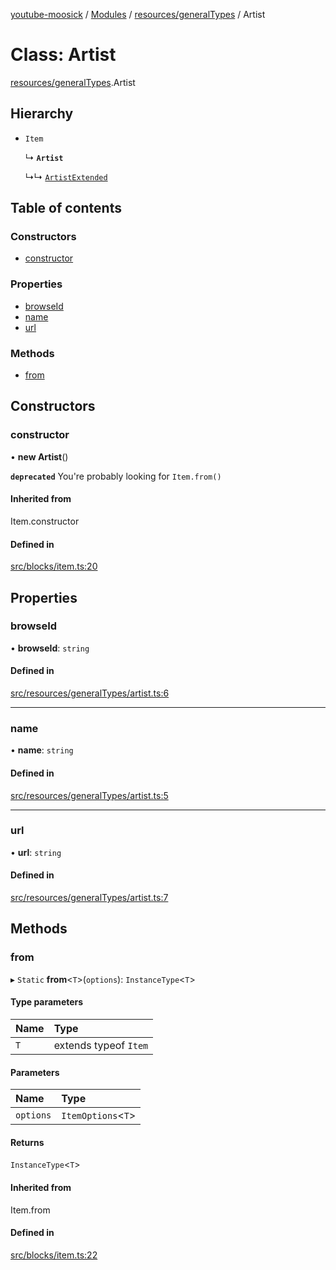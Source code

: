 [youtube-moosick](../README.md) / [Modules](../modules.md) / [resources/generalTypes](../modules/resources_generalTypes.md) / Artist

# Class: Artist

[resources/generalTypes](../modules/resources_generalTypes.md).Artist

## Hierarchy

- `Item`

  ↳ **`Artist`**

  ↳↳ [`ArtistExtended`](resources_generalTypes.ArtistExtended.md)

## Table of contents

### Constructors

- [constructor](resources_generalTypes.Artist.md#constructor)

### Properties

- [browseId](resources_generalTypes.Artist.md#browseid)
- [name](resources_generalTypes.Artist.md#name)
- [url](resources_generalTypes.Artist.md#url)

### Methods

- [from](resources_generalTypes.Artist.md#from)

## Constructors

### constructor

• **new Artist**()

**`deprecated`** You're probably looking for `Item.from()`

#### Inherited from

Item.constructor

#### Defined in

[src/blocks/item.ts:20](https://github.com/EvasiveXkiller/youtube-moosick/blob/dccd770/src/blocks/item.ts#L20)

## Properties

### browseId

• **browseId**: `string`

#### Defined in

[src/resources/generalTypes/artist.ts:6](https://github.com/EvasiveXkiller/youtube-moosick/blob/dccd770/src/resources/generalTypes/artist.ts#L6)

___

### name

• **name**: `string`

#### Defined in

[src/resources/generalTypes/artist.ts:5](https://github.com/EvasiveXkiller/youtube-moosick/blob/dccd770/src/resources/generalTypes/artist.ts#L5)

___

### url

• **url**: `string`

#### Defined in

[src/resources/generalTypes/artist.ts:7](https://github.com/EvasiveXkiller/youtube-moosick/blob/dccd770/src/resources/generalTypes/artist.ts#L7)

## Methods

### from

▸ `Static` **from**<`T`\>(`options`): `InstanceType`<`T`\>

#### Type parameters

| Name | Type |
| :------ | :------ |
| `T` | extends typeof `Item` |

#### Parameters

| Name | Type |
| :------ | :------ |
| `options` | `ItemOptions`<`T`\> |

#### Returns

`InstanceType`<`T`\>

#### Inherited from

Item.from

#### Defined in

[src/blocks/item.ts:22](https://github.com/EvasiveXkiller/youtube-moosick/blob/dccd770/src/blocks/item.ts#L22)
